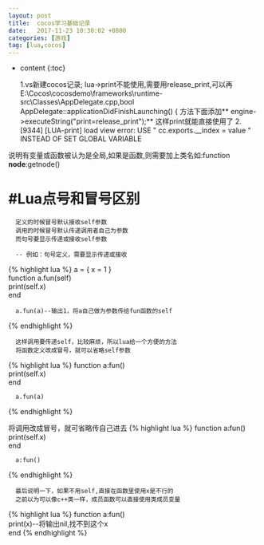 ```yaml
---
layout: post
title:  cocos学习基础记录
date:   2017-11-23 10:30:02 +0800
categories: [游戏] 
tag: [lua,cocos] 
---
```


* content
{:toc}

   1.vs新建cocos记录;
      lua->print不能使用,需要用release_print,可以再
      E:\Cocos\cocosdemo\frameworks\runtime-src\Classes\AppDelegate.cpp,bool AppDelegate::applicationDidFinishLaunching()
      { 方法下面添加** engine->executeString("print=release_print");** 这样print就能直接使用了
   2.[9344] [LUA-print] load view error:  USE " cc.exports.__index = value " INSTEAD OF SET GLOBAL VARIABLE

说明有变量或函数被认为是全局,如果是函数,则需要加上类名如:function **node**:getnode()


#Lua点号和冒号区别
===============

      定义的时候冒号默认接收self参数
      调用的时候冒号默认传递调用者自己为参数
      而句号要显示传递或接收self参数
      
      -- 例如：句号定义，需要显示传递或接收
{% highlight lua %}
      a = { x = 1 }  
      function a.fun(self)   
      print(self.x)  
      end  
        
      a.fun(a)--输出1，将a自己做为参数传给fun函数的self  
{% endhighlight %}

      这样调用要传递self，比较麻烦，所以lua给一个方便的方法
      将函数定义改成冒号，就可以省略self参数
{% highlight lua %}
      function a:fun()   
      print(self.x)  
      end  
        
      a.fun(a)  
{% endhighlight %}

将调用改成冒号，就可省略传自己进去
   {% highlight lua %}
   function a:fun()   
      print(self.x)  
      end  
        
      a:fun()  

{% endhighlight %}


      最后说明一下，如果不用self,直接在函数里使用x是不行的
      之前以为可以像c++类一样，成员函数可以直接使用类成员变量

   {% highlight lua %}
   function a:fun()   
      print(x)--将输出nil,找不到这个x  
      end
{% endhighlight %}

      








